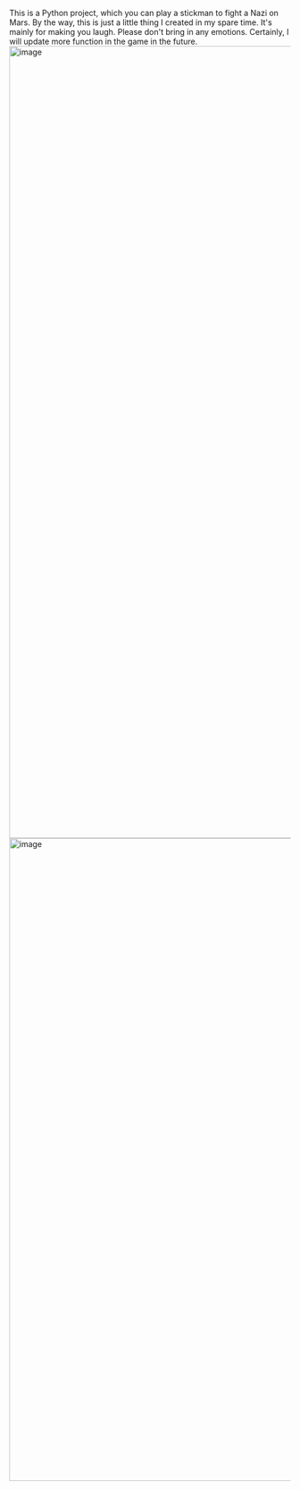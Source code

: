 This is a Python project, which you can play a stickman to fight a Nazi on Mars. By the way, this is just a little thing I created in my spare time. It's mainly for making you laugh. Please don't bring in any emotions. Certainly, I will update more function in the game in the future.
<img width="1417" alt="image" src="https://github.com/user-attachments/assets/e13dbceb-9603-464f-a846-69f2780baecf">
<img width="1150" alt="image" src="https://github.com/user-attachments/assets/2cce075f-c573-4fef-a7b8-07e5b9974e3a">

